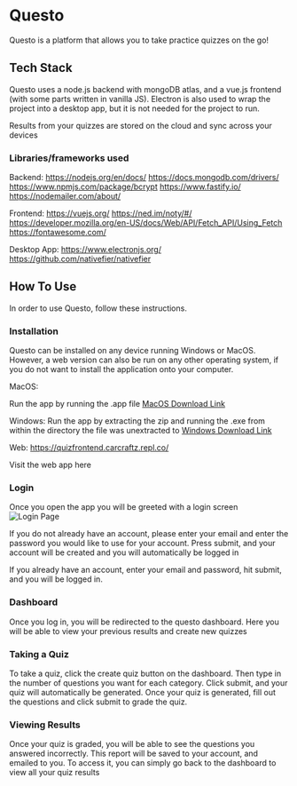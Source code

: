 # Questo

Questo is a platform that allows you to take practice quizzes on the go!

## Tech Stack

Questo uses a node.js backend with mongoDB atlas, and a vue.js frontend (with some parts written in vanilla JS). Electron is also used to wrap the project into a desktop app, but it is not needed for the project to run. 

Results from your quizzes are stored on the cloud and sync across your devices

### Libraries/frameworks used

Backend:
https://nodejs.org/en/docs/
https://docs.mongodb.com/drivers/
https://www.npmjs.com/package/bcrypt
https://www.fastify.io/
https://nodemailer.com/about/

Frontend:
https://vuejs.org/
https://ned.im/noty/#/
https://developer.mozilla.org/en-US/docs/Web/API/Fetch_API/Using_Fetch
https://fontawesome.com/

Desktop App:
https://www.electronjs.org/
https://github.com/nativefier/nativefier

## How To Use

In order to use Questo, follow these instructions.

### Installation
Questo can be installed on any device running Windows or MacOS. However, a web version can also be run on any other operating system, if you do not want to install the application onto your computer.

MacOS:
 
Run the app by running the .app file
[MacOS Download Link](https://cdn.discordapp.com/attachments/801679194790428723/822562833047879760/Questo.zip)

Windows:
Run the app by extracting the zip and running the .exe from within the directory the file was unextracted to
[Windows Download Link](https://cdn.discordapp.com/attachments/801679194790428723/822562833047879760/Questo.zip)

Web:
https://quizfrontend.carcraftz.repl.co/

Visit the web app here

### Login

Once you open the app you will be greeted with a login screen
![Login Page](https://media.discordapp.net/attachments/801537437997334560/822560281820790794/unknown.png?width=1026&height=886)

If you do not already have an account, please enter your email and enter the password you would like to use for your account. Press submit, and your account will be created and you will automatically be logged in

If you already have an account, enter your email and password, hit submit,  and you will be logged in.

### Dashboard

Once you log in, you will be redirected to the questo dashboard. Here you will be able to view your previous results and create new quizzes

### Taking a Quiz

To take a quiz, click the create quiz button on the dashboard. Then type in the number of questions you want for each category. Click submit, and your quiz will automatically be generated. Once your quiz is generated, fill out the questions and click submit to grade the quiz.

### Viewing Results
Once your quiz is graded, you will be able to see the questions you answered incorrectly. This report will be saved to your account, and emailed to you. To access it, you can simply go back to the dashboard to view all your quiz results



